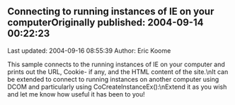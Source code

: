## Connecting to running instances of IE on your computerOriginally published: 2004-09-14 00:22:23 
Last updated: 2004-09-16 08:55:39 
Author: Eric Koome 
 
This sample connects to the running instances of IE on your computer and prints out the URL, Cookie- if any, and the HTML content of the site.\nIt can be extended to connect to running instances on another computer using DCOM and particularly using CoCreateInstanceEx():\nExtend it as you wish and let me know how useful it has been to you!